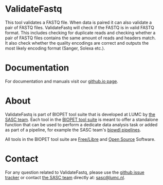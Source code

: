 # ValidateFastq


This tool validates a FASTQ file. When data is paired it can
also validate a pair of FASTQ files.
ValidateFastq will check if the FASTQ is in valid FASTQ format.
This includes checking for duplicate reads and checking whether
a pair of FASTQ files contains the same amount of reads and headers match.
It also check whether the quality encodings are correct and outputs
the most likely encoding format (Sanger, Solexa etc.).
    

# Documentation

For documentation and manuals visit our [github.io page](https://biopet.github.io/validatefastq).

# About


ValidateFastq is part of BIOPET tool suite that is developed at LUMC by [the SASC team](http://sasc.lumc.nl/).
Each tool in the [BIOPET tool suite](https://github.com/biopet/) is meant to offer a standalone function that can be used to perform a
dedicate data analysis task or added as part of a pipeline, for example the SASC team's [biowdl pipelines](https://github.com/biowdl).

All tools in the BIOPET tool suite are [Free/Libre](https://www.gnu.org/philosophy/free-sw.html) and
[Open Source](https://opensource.org/osd) Software.
    

# Contact


<p>
  <!-- Obscure e-mail address for spammers -->
For any question related to ValidateFastq, please use the
<a href='https://github.com/biopet/validatefastq/issues'>github issue tracker</a>
or contact
 <a href='http://sasc.lumc.nl/'>the SASC team</a> directly at: <a href='&#109;&#97;&#105;&#108;&#116;&#111;&#58;&#115;&#97;&#115;&#99;&#64;&#108;&#117;&#109;&#99;&#46;&#110;&#108;'>
&#115;&#97;&#115;&#99;&#64;&#108;&#117;&#109;&#99;&#46;&#110;&#108;</a>.
</p>

     

